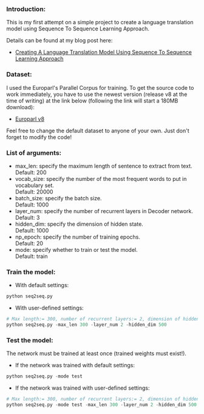 ### Introduction:

This is my first attempt on a simple project to create a language translation model using Sequence To Sequence Learning Approach.

Details can be found at my blog post here:

* [Creating A Language Translation Model Using Sequence To Sequence Learning Approach](https://chunml.github.io/ChunML.github.io/project/Sequence-To-Sequence/)

### Dataset:

I used the Europarl's Parallel Corpus for training. To get the source code to work immediately, you have to use the newest version (release v8 at the time of writing) at the link below (following the link will start a 180MB download):

* [Europarl v8](http://www.statmt.org/wmt15/europarl-v8.fi-en.tgz)

Feel free to change the default dataset to anyone of your own. Just don't forget to modify the code!

### List of arguments:

* max_len: specify the maximum length of sentence to extract from text.  
Default: 200
* vocab_size: specify the number of the most frequent words to put in vocabulary set.  
Default: 20000
* batch_size: specify the batch size.  
Default: 1000
* layer_num: specify the number of recurrent layers in Decoder network.  
Default: 3
* hidden_dim: specify the dimension of hidden state.  
Default: 1000
* np_epoch: specify the number of training epochs.  
Default: 20
* mode: specify whether to train or test the model.  
Default: train

### Train the model:

* With default settings:

```python
python seq2seq.py
```

* With user-defined settings:

```python
# Max length:= 300, number of recurrent layers:= 2, dimension of hidden state:= 500
python seq2seq.py -max_len 300 -layer_num 2 -hidden_dim 500
```

### Test the model:

The network must be trained at least once (trained weights must exist!).

* If the network was trained with default settings:

```python
python seq2seq.py -mode test
```

* If the network was trained with user-defined settings:

```python
# Max length:= 300, number of recurrent layers:= 2, dimension of hidden state:= 500
python seq2seq.py -mode test -max_len 300 -layer_num 2 -hidden_dim 500
```
